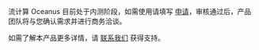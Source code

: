 流计算 Oceanus 目前处于内测阶段，如需使用请填写 [申请](https://cloud.tencent.com/act/apply/scs)，审核通过后，产品团队将与您确认需求并进行商务洽谈。

如需了解本产品更多详情，请 [联系我们](https://cloud.tencent.com/about/connect) 获得支持。
